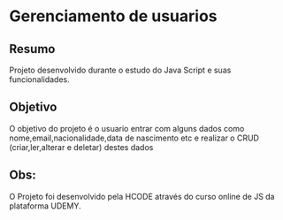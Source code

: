 # Gerenciamento de usuarios

## Resumo
  Projeto desenvolvido durante o estudo do Java Script e suas funcionalidades.

## Objetivo

  O objetivo do projeto é o usuario entrar com alguns dados como nome,email,nacionalidade,data de nascimento etc e realizar o CRUD (criar,ler,alterar e deletar) destes dados


## Obs:

  O Projeto foi desenvolvido pela HCODE através do curso online de JS da plataforma UDEMY.
